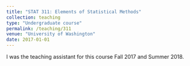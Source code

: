 ```yaml
---
title: "STAT 311: Elements of Statistical Methods"
collection: teaching
type: "Undergraduate course"
permalink: /teaching/311
venue: "University of Washington"
date: 2017-01-01
---
```


I was the teaching assistant for this course Fall 2017 and Summer 2018.
